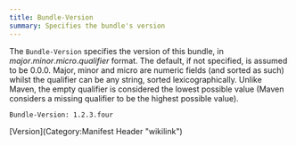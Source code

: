 ```yaml
---
title: Bundle-Version
summary: Specifies the bundle's version
---
```


The `Bundle-Version` specifies the version of this bundle, in
<i>major</i>.<i>minor</i>.<i>micro</i>.<i>qualifier</i> format. The
default, if not specified, is assumed to be 0.0.0. Major, minor and
micro are numeric fields (and sorted as such) whilst the qualifier can
be any string, sorted lexicographically. Unlike Maven, the empty
qualifier is considered the lowest possible value (Maven considers a
missing qualifier to be the highest possible value).

`Bundle-Version: 1.2.3.four`

[Version](Category:Manifest Header "wikilink")

